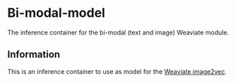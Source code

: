 # Bi-modal-model

The inference container for the bi-modal (text and image) Weaviate module.

## Information

This is an inference container to use as model for the [Weaviate image2vec](https://weaviate.io/developers/weaviate/current/modules/).
